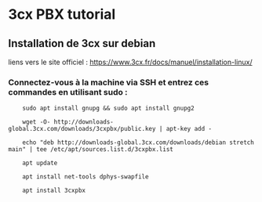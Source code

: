 # 3cx PBX tutorial


## Installation de 3cx sur debian

liens vers le site officiel : https://www.3cx.fr/docs/manuel/installation-linux/


###  Connectez-vous à la machine via SSH et entrez ces commandes en utilisant sudo :



        sudo apt install gnupg && sudo apt install gnupg2
        
        wget -O- http://downloads-global.3cx.com/downloads/3cxpbx/public.key | apt-key add -

        echo "deb http://downloads-global.3cx.com/downloads/debian stretch main" | tee /etc/apt/sources.list.d/3cxpbx.list

        apt update

        apt install net-tools dphys-swapfile

        apt install 3cxpbx

